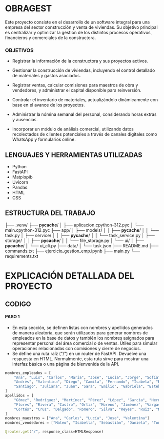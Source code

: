 # OBRAGEST

Este proyecto consiste en el desarrollo de un software integral para una empresa del sector construcción y venta de viviendas. Su objetivo principal es centralizar y optimizar la gestión de los distintos procesos operativos, financieros y comerciales de la constructora.

### OBJETIVOS
- Registrar la información de la constructora y sus proyectos activos.

- Gestionar la construcción de viviendas, incluyendo el control detallado de materiales y gastos asociados.

- Registrar ventas, calcular comisiones para maestros de obra y vendedores, y administrar el capital disponible para reinversión.

- Controlar el inventario de materiales, actualizándolo dinámicamente con base en el avance de los proyectos.

- Administrar la nómina semanal del personal, considerando horas extras y ausencias.

- Incorporar un módulo de análisis comercial, utilizando datos recolectados de clientes potenciales a través de canales digitales como WhatsApp y formularios online.

##  LENGUAJES Y HERRAMIENTAS UTILIZADAS

- Python 
- FastAPI
- Matplopib
- Uvicorn
- Pandas
- HTML
- CSS

## ESTRUCTURA DEL TRABAJO

├── .venv/
├── __pycache__/
│   ├── aplicacion.cpython-312.pyc
│   └── main.cpython-312.pyc
├── app/
│   ├── models/
│   │   ├── __pycache__/
│   │   └── task.py
│   ├── service/
│   │   ├── __pycache__/
│   │   └── task_service.py
│   ├── storage/
│   │   ├── __pycache__/
│   │   └── file_storage.py
│   └── ui/
│       ├── __pycache__/
│       └── ui_cli.py
├── data/
│   └── task.json
├── README.md
├── commands.txt
├── ejercicio_gestion_emp.ipynb
├── main.py
└── requirements.txt

# EXPLICACIÓN DETALLADA DEL PROYECTO

## CODIGO
#### PASO 1
- En esta sección, se definen listas con nombres y apellidos generados de manera aleatoria, que serán utilizados para generar nombres de empleados en la base de datos y también los nombres asignados para representar personal del área comercial o de ventas. Útiles para simular operaciones relacionadas con comisiones y cierre de negocios.
- Se define una ruta raíz ("/") en un router de FastAPI. Devuelve una respuesta en HTML. Normalmente, esta ruta sirve para mostrar una interfaz básica o una página de bienvenida de la API.
```python
nombres_empleados = [
    "Ana", "Luis", "Carlos", "María", "Jose", "Lucía", "Jorge", "Sofía", "Miguel", "Laura",
    "Andrés", "Valentina", "Diego", "Camila", "Fernando", "Isabela", "Ricardo", "Daniela", "Tomás", "Paula",
    "Santiago", "Juliana", "Juan", "Sara", "Emilio", "Gabriela", "Esteban", "Antonia", "Mateo", "Manuela"
]
apellidos = [
    "Gómez", "Rodríguez", "Martínez", "Pérez", "López", "García", "Hernández", "Sánchez", "Ramírez", "Torres",
    "Flores", "Rivera", "Castro", "Ortiz", "Moreno", "Jiménez", "Vargas", "Mendoza", "Ríos", "Guerrero",
    "Cortés", "Cruz", "Delgado", "Romero", "Silva", "Reyes", "Ruiz", "Navarro", "Medina", "Campos"
]
nombres_maestros = ["Ana", "Carlos", "Lucía", "Jose", "Valentina"]
nombres_vendedores = ["Mateo", "Isabella", "Sebastián", "Daniela", "Tomás"]

@router.get("/", response_class=HTMLResponse)
```

